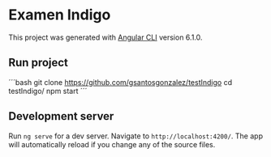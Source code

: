 # Examen Indigo
This project was generated with [Angular CLI](https://github.com/angular/angular-cli) version 6.1.0.

## Run project

´´´bash
git clone https://github.com/gsantosgonzalez/testIndigo
cd testIndigo/
npm start
´´´

## Development server

Run `ng serve` for a dev server. Navigate to `http://localhost:4200/`. The app will automatically reload if you change any of the source files.